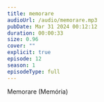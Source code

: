 ```yaml
---
title: memorare
audioUrl: /audio/memorare.mp3
pubDate: Mar 31 2024 00:12:12
duration: 00:00:33
size: 0.96
cover: ""
explicit: true
episode: 12
season: 1
episodeType: full
---
```

Memorare (Memória)